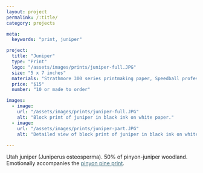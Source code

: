 ```yaml
---
layout: project
permalink: /:title/
category: projects

meta:
  keywords: "print, juniper"

project:
  title: "Juniper"
  type: "Print"
  logo: "/assets/images/prints/juniper-full.JPG"
  size: "5 x 7 inches"
  materials: "Strathmore 300 series printmaking paper, Speedball professional relief ink"
  price: "$15"
  number: "10 or made to order"

images:
  - image:
    url: "/assets/images/prints/juniper-full.JPG"
    alt: "Block print of juniper in black ink on white paper."
  - image:
    url: "/assets/images/prints/juniper-part.JPG"
    alt: "Detailed view of block print of juniper in black ink on white paper."
    
---
```

<p>Utah juniper (Juniperus osteosperma). 50% of pinyon-juniper woodland. Emotionally accompanies the <a href = "https://an-bui.github.io/shop/pinyonpine/" style = "color:#346575;">pinyon pine print</a>.</p>
